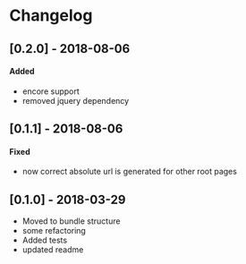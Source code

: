 # Changelog

## [0.2.0] - 2018-08-06

#### Added
* encore support
* removed jquery dependency

## [0.1.1] - 2018-08-06

#### Fixed 
* now correct absolute url is generated for other root pages

## [0.1.0] - 2018-03-29

* Moved to bundle structure
* some refactoring
* Added tests
* updated readme